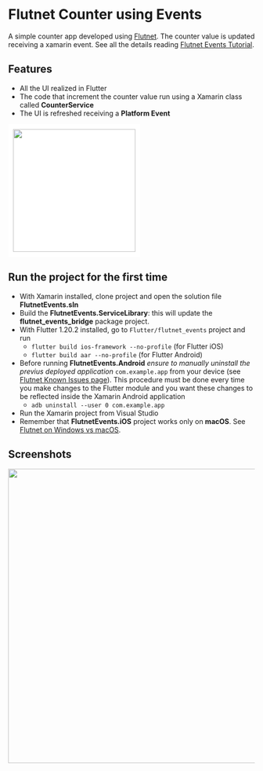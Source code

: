 # Flutnet Counter using Events

A simple counter app developed using [Flutnet](https://www.flutnet.com). The counter value is updated receiving a xamarin event. See all the details reading [Flutnet Events Tutorial](https://www.flutnet.com/Documentation/Samples-Tutorials/Flutnet-Events).

## Features

- All the UI realized in Flutter
- The code that increment the counter value run using a Xamarin class called **CounterService**
- The UI is refreshed receiving a **Platform Event**

<img src="github_assets/sketch.png" height="250" style="background-color:white; padding:10px;">

## Run the project for the first time

- With Xamarin installed, clone project and open the solution file **FlutnetEvents.sln**
- Build the **FlutnetEvents.ServiceLibrary**: this will update the **flutnet_events_bridge** package project.
- With Flutter 1.20.2 installed, go to `Flutter/flutnet_events` project and run 
    - `flutter build ios-framework --no-profile` (for Flutter iOS)
    - `flutter build aar --no-profile` (for Flutter Android)
- Before running **FlutnetEvents.Android** _ensure to manually uninstall the previus deployed application_ `com.example.app` from your device (see [Flutnet Known Issues page](https://www.flutnet.com/Download/Release-Notes/Known-Issues)). This procedure must be done every time you make changes to the Flutter module and you want these changes to be reflected inside the Xamarin Android application
    - `adb uninstall --user 0 com.example.app`
- Run the Xamarin project from Visual Studio
- Remember that **FlutnetEvents.iOS** project works only on **macOS**. See [Flutnet on Windows vs macOS](https://www.flutnet.com/Documentation/Getting-Started/Flutnet-on-Windows-vs-macOS).

## Screenshots

<img src="github_assets/app.gif" height="600">


